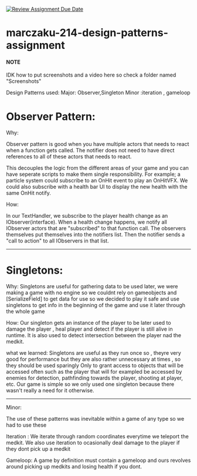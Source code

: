 [![Review Assignment Due Date](https://classroom.github.com/assets/deadline-readme-button-24ddc0f5d75046c5622901739e7c5dd533143b0c8e959d652212380cedb1ea36.svg)](https://classroom.github.com/a/XUCedPox)
# marczaku-214-design-patterns-assignment



#### NOTE ####

IDK how to put screenshots and a video here so check a folder named "Screenshots"



Design Patterns used:
Major: Observer,Singleton
Minor :iteration , gameloop


# Observer Pattern: 

Why:

Observer pattern is good when you have multiple actors that needs to react when a function gets called. The notifier does not need to have direct references to all of these actors that needs to react. 

This decouples the logic from the different areas of your game and you can have seperate scripts to make them single responsibility. For example; a particle system could subscribe to an OnHit event to play an OnHitVFX. We could also subscribe with a health bar UI to display the new health with the same OnHit notify.

How:

In our TextHandler, we subscribe to the player health change as an IObserver(interface). When a health change happens, we notify all IObserver actors that are "subscribed" to that function call. The observers themselves put themselves into the notifiers list. Then the notifier sends a "call to action" to all IObservers in that list.

________________________________________________________________________________________________________________________________________________________________________________

# Singletons: 

Why: Singletons are useful for gathering data to be used later, we were making a game with no engine so we couldnt rely on gameobjects and [SerializeField] to get data for use
so we decided to play it safe and use singletons to get info in the beginning of the game and use it later through the whole game 

How: Our singleton gets an instance of the player to be later used to damage the player , heal player and detect if the player is still alive in runtime. 
It is also used to detect intersection between the player nad the medkit.

what we learned: Singletons are useful as they run once so , theyre very good for performance but they are also rather unnecessary at times , so they should be used sparingly 
Only to grant access to objects that will be accessed often such as the player that will for exampled be accessed by enemies for detection, pathfinding towards the player,
shooting at player, etc. Our game is simple so we only used one singleton because there wasn't really a need for it otherwise.

________________________________________________________________________________________________________________________________________________________________________________

Minor:

The use of these patterns was inevitable within a game of any type so we had to use these 


Iteration : We iterate through random coordinates everytime we teleport the medkit. We also use iteration to ocasionally deal damage to the player if they dont pick up a medkit

Gameloop: A game by definition must contain a gameloop and ours revolves around picking up medkits and losing health if you dont.


